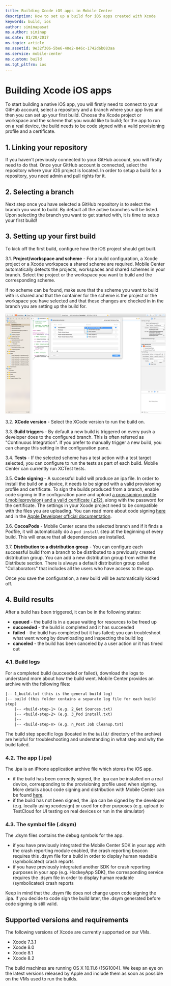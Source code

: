 ```yaml
---
title: Building Xcode iOS apps in Mobile Center
description: How to set up a build for iOS apps created with Xcode
keywords: build, ios
author: siminapasat
ms.author: siminap
ms.date: 01/20/2017
ms.topic: article
ms.assetid: 9e32f306-5be6-40e2-846c-1742d6b083aa
ms.service: mobile-center
ms.custom: build
ms.tgt_pltfrm: ios
---
```


# Building Xcode iOS apps

To start building a native iOS app, you will firstly need to connect to your GitHub account, select a repository and a branch where your app lives and then you can set up your first build. Choose the Xcode project or workspace and the scheme that you would like to build; for the app to run on a real device, the build needs to be code signed with a valid provisioning profile and a certificate.

## 1. Linking your repository
If you haven't previously connected to your GitHub account, you will firstly need to do that. Once your GitHub account is connected, select the repository where your iOS project is located. In order to setup a build for a repository, you need admin and pull rights for it.

## 2. Selecting a branch
Next step once you have selected a GitHub repository is to select the branch you want to build. By default all the active branches will be listed. Upon selecting the branch you want to get started with, it is time to setup your first build!

## 3. Setting up your first build
To kick off the first build, configure how the iOS project should get built.

3.1. **Project/workspace and scheme** - For a build configuration, a Xcode project or a Xcode workspace a shared scheme are required. Mobile Center automatically detects the projects, workspaces and shared schemes in your branch. Select the project or the workspace you want to build and the corresponding scheme.

If no scheme can be found, make sure that the scheme you want to build with is shared and that the container for the scheme is the project or the workspace you have selected and that these changes are checked in in the branch you are setting up the build for.

![Mark scheme as shared][xcode-share-scheme]

3.2. **XCode version** - Select the XCode version to run the build on.

3.3. **Build triggers** - By default a new build is triggered on every push a developer does to the configured branch. This is often referred as "Continuous Integration". If you prefer to manually trigger a new build, you can change this setting in the configuration pane.

3.4. **Tests** - If the selected scheme has a test action with a test target selected, you can configure to run the tests as part of each build. Mobile Center can currently run XCTest tests.

3.5. **Code signing** - A successful build will produce an ipa file. In order to install the build on a device, it needs to be signed with a valid provisioning profile and certificate. To sign the builds produced from a branch, enable code signing in the configuration pane and upload [a provisioning profile (.mobileprovision) and a valid certificate (.p12)](../code-signing/uploading-files.md), along with the password for the certificate. The settings in your Xcode project need to be compatible with the files you are uploading. You can read more about code signing [here](../code-signing/index.md) and in the [Apple Developer official documentation](https://developer.apple.com/support/code-signing/).

3.6. **CocoaPods** - Mobile Center scans the selected branch and if it finds a Podfile, it will automatically do a `pod install` step at the beginning of every build. This will ensure that all dependencies are installed.

3.7. **Distribution to a distribution group** - You can configure each successful build from a branch to be distributed to a previously created distribution group. You can add a new distribution group from within the Distribute section. There is always a default distribution group called "Collaborators" that includes all the users who have access to the app.

Once you save the configuration, a new build will be automatically kicked off.

## 4. Build results
After a build has been triggered, it can be in the following states:
* **queued** -  the build is in a queue waiting for resources to be freed up
* **succeeded** - the build is completed and it has succeeded
* **failed** - the build has completed but it has failed; you can troubleshoot what went wrong by downloading and inspecting the build log
* **canceled** - the build has been canceled by a user action or it has timed out

### 4.1. Build logs
For a completed build (succeeded or failed), download the logs to understand more about how the build went. Mobile Center provides an archive with the following files:
```
|-- 1_build.txt (this is the general build log)
|-- build (this folder contains a separate log file for each build step)
    |-- <build-step-1> (e.g. 2_Get Sources.txt)
    |-- <build-step-2> (e.g. 3_Pod install.txt)
    |--
    |-- <build-step-n> (e.g. n_Post Job Cleanup.txt)
```

The build step specific logs (located in the `build/` directory of the archive) are helpful for troubleshooting and understanding in what step and why the build failed.

### 4.2. The app (.ipa)
The .ipa is an iPhone application archive file which stores the iOS app.
* if the build has been correctly signed, the .ipa can be installed on a real device, corresponding to the provisioning profile used when signing. More details about code signing and distribution with Mobile Center can be found [here](../code-signing/index.md).
* if the build has not been signed, the .ipa can be signed by the developer (e.g. locally using xcodesign) or used for other purposes (e.g. upload to TestCloud for UI testing on real devices or run in the simulator)

### 4.3. The symbol file (.dsym)
The .dsym files contains the debug symbols for the app.
* if you have previously integrated the Mobile Center SDK in your app with the crash reporting module enabled, the crash reporting beacon requires this .dsym file for a build in order to display human readable (symbolicated) crash reports
* if you have previously integrated another SDK for crash reporting purposes in your app (e.g. HockeyApp SDK), the corresponding service requires the .dsym file in order to display human readable (symbolicated) crash reports

Keep in mind that the .dsym file does not change upon code signing the .ipa. If you decide to code sign the build later, the .dsym generated before code signing is still valid.

[xcode-share-scheme]: images/xcode-share-scheme.png "Marking a scheme as shared in Xcode"

## Supported versions and requirements
The following versions of Xcode are currently supported on our VMs.
* Xcode 7.3.1
* Xcode 8.0
* Xcode 8.1
* Xcode 8.2

The build machines are running OS X 10.11.6 (15G1004). We keep an eye on the latest versions released by Apple and include them as soon as possible on the VMs used to run the builds.
